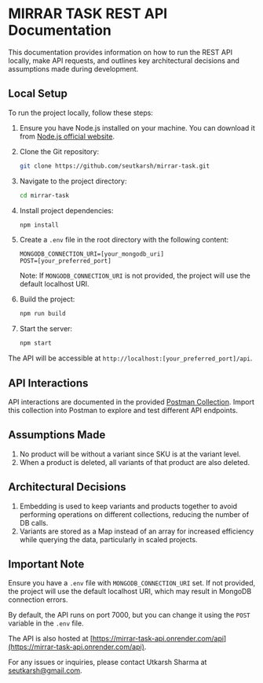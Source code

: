# MIRRAR TASK REST API Documentation

This documentation provides information on how to run the REST API locally, make API requests, and outlines key architectural decisions and assumptions made during development.

## Local Setup

To run the project locally, follow these steps:

1. Ensure you have Node.js installed on your machine. You can download it from [Node.js official website](https://nodejs.org/).

2. Clone the Git repository:

   ```bash
   git clone https://github.com/seutkarsh/mirrar-task.git
   ```

3. Navigate to the project directory:

   ```bash
   cd mirrar-task
   ```

4. Install project dependencies:

   ```bash
   npm install
   ```

5. Create a `.env` file in the root directory with the following content:

   ```env
   MONGODB_CONNECTION_URI=[your_mongodb_uri]
   POST=[your_preferred_port]
   ```

   Note: If `MONGODB_CONNECTION_URI` is not provided, the project will use the default localhost URI.

6. Build the project:

   ```bash
   npm run build
   ```

7. Start the server:

   ```bash
   npm start
   ```

The API will be accessible at `http://localhost:[your_preferred_port]/api`.

## API Interactions

API interactions are documented in the provided [Postman Collection](https://github.com/seutkarsh/mirrar-task/blob/master/Mirrar%20Task.postman_collection.json). Import this collection into Postman to explore and test different API endpoints.

## Assumptions Made

1. No product will be without a variant since SKU is at the variant level.
2. When a product is deleted, all variants of that product are also deleted.

## Architectural Decisions

1. Embedding is used to keep variants and products together to avoid performing operations on different collections, reducing the number of DB calls.
2. Variants are stored as a Map instead of an array for increased efficiency while querying the data, particularly in scaled projects.

## Important Note

Ensure you have a `.env` file with `MONGODB_CONNECTION_URI` set. If not provided, the project will use the default localhost URI, which may result in MongoDB connection errors.

By default, the API runs on port 7000, but you can change it using the `POST` variable in the `.env` file.

The API is also hosted at [https://mirrar-task-api.onrender.com/api](https://mirrar-task-api.onrender.com/api).

For any issues or inquiries, please contact Utkarsh Sharma at seutkarsh@gmail.com.
